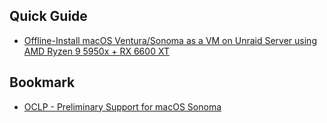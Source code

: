 ## Quick Guide
- [Offline-Install macOS Ventura/Sonoma as a VM on Unraid Server using AMD Ryzen 9 5950x + RX 6600 XT](https://gist.github.com/nonkronk/8c5035a05c3faa26cf55d7f15b34b202)

## Bookmark
- [OCLP - Preliminary Support for macOS Sonoma](https://github.com/dortania/OpenCore-Legacy-Patcher/pull/1077)
